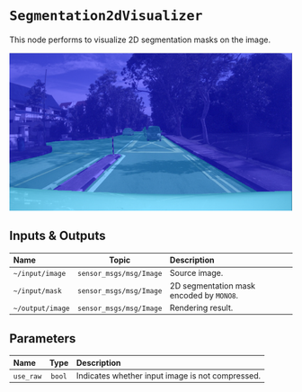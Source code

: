 # `Segmentation2dVisualizer`

This node performs to visualize 2D segmentation masks on the image.

![Segmentation2d](../assets/sample_segmentation2d.png)

## Inputs & Outputs

| Name             |          Topic          | Description                              |
| :--------------- | :---------------------: | :--------------------------------------- |
| `~/input/image`  | `sensor_msgs/msg/Image` | Source image.                            |
| `~/input/mask`   | `sensor_msgs/msg/Image` | 2D segmentation mask encoded by `MONO8`. |
| `~/output/image` | `sensor_msgs/msg/Image` | Rendering result.                        |

## Parameters

| Name      |  Type  | Description                                      |
| :-------- | :----: | :----------------------------------------------- |
| `use_raw` | `bool` | Indicates whether input image is not compressed. |
